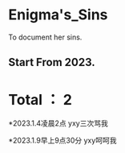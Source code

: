 # Enigma's_Sins
To document her sins.

## Start From 2023.

# Total ： 2



*2023.1.4凌晨2点  yxy三次骂我

*2023.1.9早上9点30分 yxy呵呵我
